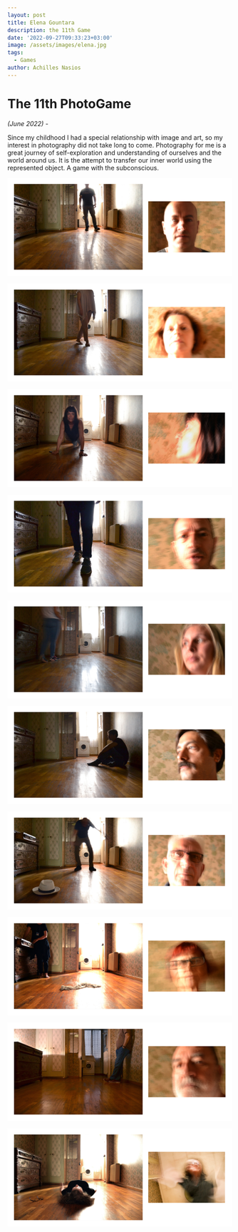 ```yaml
---
layout: post
title: Elena Gountara
description: the 11th Game
date: '2022-09-27T09:33:23+03:00'
image: /assets/images/elena.jpg
tags:
  - Games
author: Achilles Nasios
---
```

# The 11th PhotoGame  

_(June 2022)_ - 

Since my childhood I had a special relationship with image and art, so my interest in photography did not take long to come. Photography for me is a great journey of self-exploration and understanding of ourselves and the world around us. It is the attempt to transfer our inner world using the represented object. A game with the subconscious.

![null](/assets/images/photogame_01_gkountarae.jpg)

![null](/assets/images/photogame_02_gkountarae.jpg)

![null](/assets/images/photogame_03_gkountarae.jpg)

![null](/assets/images/photogame_04_gkountarae.jpg)

![null](/assets/images/photogame_05_gkountarae.jpg)

![null](/assets/images/photogame_06_gkountarae.jpg)

![null](/assets/images/photogame_07_gkountarae.jpg)

![null](/assets/images/photogame_08_gkountarae.jpg)

![null](/assets/images/photogame_09_gkountarae.jpg)

![null](/assets/images/photogame_10_gkountarae.jpg)
